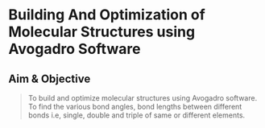 # Building And Optimization of Molecular Structures using Avogadro Software

## Aim & Objective
> To build and optimize molecular structures using Avogadro software. 
> To find the various bond angles, bond lengths between different bonds i.e, single, double and triple of same or different elements.
